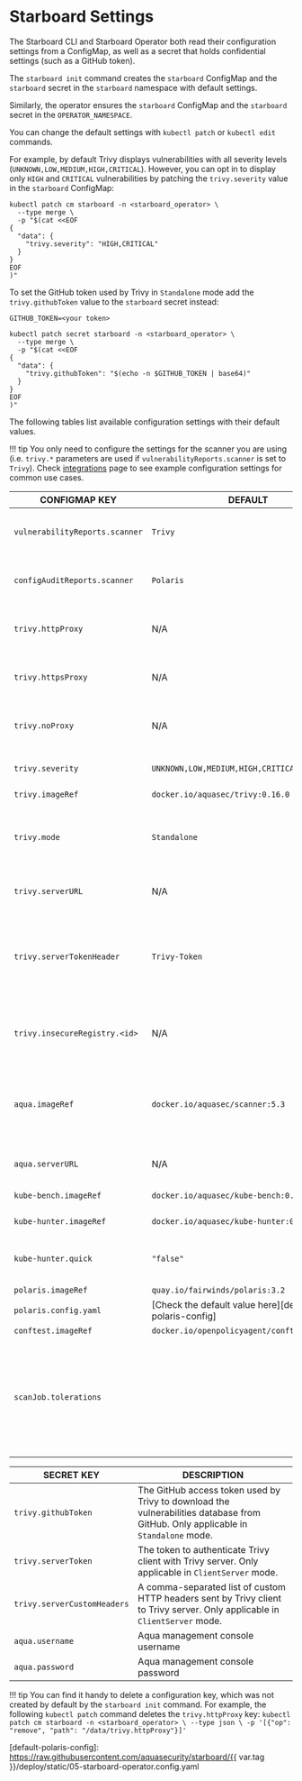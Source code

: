 # Starboard Settings

The Starboard CLI and Starboard Operator both read their configuration settings
from a ConfigMap, as well as a secret that holds confidential settings (such as
a GitHub token).

The `starboard init` command creates the `starboard` ConfigMap and the
`starboard` secret in the `starboard` namespace with default settings.

Similarly, the operator ensures the `starboard` ConfigMap and the `starboard`
secret in the `OPERATOR_NAMESPACE`.

You can change the default settings with `kubectl patch` or `kubectl edit`
commands.

For example, by default Trivy displays vulnerabilities with all severity levels
(`UNKNOWN,LOW,MEDIUM,HIGH,CRITICAL`). However, you can opt in to display only
`HIGH` and `CRITICAL` vulnerabilities by patching the `trivy.severity` value
in the `starboard` ConfigMap:

```
kubectl patch cm starboard -n <starboard_operator> \
  --type merge \
  -p "$(cat <<EOF
{
  "data": {
    "trivy.severity": "HIGH,CRITICAL"
  }
}
EOF
)"
```

To set the GitHub token used by Trivy in `Standalone` mode add the
`trivy.githubToken` value to the `starboard` secret instead:

```
GITHUB_TOKEN=<your token>

kubectl patch secret starboard -n <starboard_operator> \
  --type merge \
  -p "$(cat <<EOF
{
  "data": {
    "trivy.githubToken": "$(echo -n $GITHUB_TOKEN | base64)"
  }
}
EOF
)"
```

The following tables list available configuration settings with their default values.

!!! tip
    You only need to configure the settings for the scanner you are using (i.e. `trivy.*` parameters are
    used if `vulnerabilityReports.scanner` is set to `Trivy`). Check
    [integrations](./integrations/vulnerability-scanners/index.md) page to see example configuration settings for common use cases.

| CONFIGMAP KEY                         | DEFAULT                                                                           | DESCRIPTION |
| ------------------------------- | ------------------------------------------------------ | ----------- |
| `vulnerabilityReports.scanner`  | `Trivy`                                                | The name of the plugin that generates vulnerability reports. Either `Trivy` or `Aqua`. |
| `configAuditReports.scanner`    | `Polaris`                                              | The name of the plugin that generates config audit reports. Either `Polaris` or `Conftest`. |
| `trivy.httpProxy`               | N/A                                                    | The HTTP proxy used by Trivy to download the vulnerabilities database from GitHub. |
| `trivy.httpsProxy`              | N/A                                                    | The HTTPS proxy used by Trivy to download the vulnerabilities database from GitHub. |
| `trivy.noProxy`                 | N/A                                                    | A comma separated list of IPs and domain names that are not subject to proxy settings. |
| `trivy.severity`                | `UNKNOWN,LOW,MEDIUM,HIGH,CRITICAL`                     | A comma separated list of severity levels reported by Trivy |
| `trivy.imageRef`                | `docker.io/aquasec/trivy:0.16.0`                       | Trivy image reference |
| `trivy.mode`                    | `Standalone`                                           | Trivy client mode. Either `Standalone` or `ClientServer`. Depending on the active mode other settings might be applicable or required. |
| `trivy.serverURL`               | N/A                                                    | The endpoint URL of the Trivy server. Required in `ClientServer` mode. |
| `trivy.serverTokenHeader`       | `Trivy-Token`                                          | The name of the HTTP header to send the authentication token to Trivy server. Only application in `ClientServer` mode when `trivy.serverToken` is specified. |
| `trivy.insecureRegistry.<id>`   | N/A                                                    | The registry to which insecure connections are allowed. There can be multiple registries with different registry `<id>`. |
| `aqua.imageRef`                 | `docker.io/aquasec/scanner:5.3`                        | Aqua scanner image reference. The tag determines the version of the `scanner` binary executable and it must be compatible with version of Aqua console. |
| `aqua.serverURL`                | N/A                                                    | The endpoint URL of Aqua management console |
| `kube-bench.imageRef`           | `docker.io/aquasec/kube-bench:0.5.0`                   | kube-bench image reference |
| `kube-hunter.imageRef`          | `docker.io/aquasec/kube-hunter:0.4.1`                  | kube-hunter image reference |
| `kube-hunter.quick`             | `"false"`                                              | Whether to use kube-hunter's "quick" scanning mode (subnet 24). Set to `"true"` to enable. |
| `polaris.imageRef`              | `quay.io/fairwinds/polaris:3.2`                        | Polaris image reference |
| `polaris.config.yaml`           | [Check the default value here][default-polaris-config] | Polaris configuration file |
| `conftest.imageRef`             | `docker.io/openpolicyagent/conftest:v0.25.0`           | Conftest image reference |
| `scanJob.tolerations`           |                                                        | JSON representation of the [tolerations](https://kubernetes.io/docs/concepts/scheduling-eviction/taint-and-toleration) to be applied to the vulnerability scanner pods so that they can run on nodes with matching taints. Example: `'[{"key":"key1", "operator":"Equal", "value":"value1", "effect":"NoSchedule"}]'`|

| SECRET KEY                  | DESCRIPTION |
| --------------------------- | ----------- |
| `trivy.githubToken`         | The GitHub access token used by Trivy to download the vulnerabilities database from GitHub. Only applicable in `Standalone` mode. |
| `trivy.serverToken`         | The token to authenticate Trivy client with Trivy server. Only applicable in `ClientServer` mode. |
| `trivy.serverCustomHeaders` | A comma-separated list of custom HTTP headers sent by Trivy client to Trivy server. Only applicable in `ClientServer` mode. |
| `aqua.username`             | Aqua management console username |
| `aqua.password`             | Aqua management console password |

!!! tip
    You can find it handy to delete a configuration key, which was not created by default by the
    `starboard init` command. For example, the following `kubectl patch` command deletes the `trivy.httpProxy` key:
    ```
    kubectl patch cm starboard -n <starboard_operator> \
      --type json \
      -p '[{"op": "remove", "path": "/data/trivy.httpProxy"}]'
    ```

[default-polaris-config]: https://raw.githubusercontent.com/aquasecurity/starboard/{{ var.tag }}/deploy/static/05-starboard-operator.config.yaml
